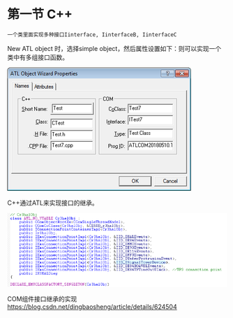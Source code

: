 # 第一节 C++

```
一个类里面实现多种接口Iinterface, IinterfaceB, IinterfaceC
```

New ATL object 时，选择simple object，然后属性设置如下：则可以实现一个类中有多组接口函数。

![](/assets/MFCATL.png)

C++通过ATL来实现接口的继承。

![](/assets/import.png)

COM组件接口继承的实现 https://blog.csdn.net/dingbaosheng/article/details/624504

